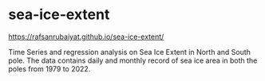# sea-ice-extent

https://rafsanrubaiyat.github.io/sea-ice-extent/ 

Time Series and regression analysis on Sea Ice Extent in North and South pole. The data contains daily and monthly record of sea ice area in both the poles from 1979 to 2022. 
